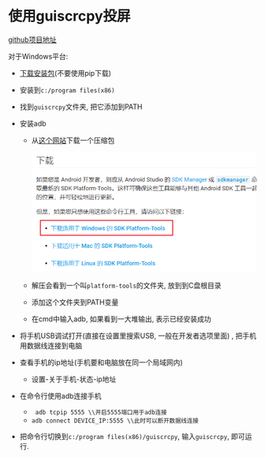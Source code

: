 # 使用guiscrcpy投屏

[github项目地址]( https://github.com/srevinsaju/guiscrcpy#Installation )

对于Windows平台: 

* [下载安装包](https://github.com/srevinsaju/guiscrcpy/releases/download/1.10/guiscrcpy-1.10-27082019-windows.exe)(不要使用pip下载)

* 安装到`c:/program files(x86)`

* 找到`guiscrcpy`文件夹, 把它添加到PATH

* 安装adb

  * 从[这个网站]( https://developer.android.google.cn/studio/releases/platform-tools?hl=zh_cn )下载一个压缩包

    ![1572136841226](2019-10-27-使用guiscrcpy投屏.assets/1572136841226.png)

  * 解压会看到一个叫`platform-tools`的文件夹, 放到到C盘根目录

  * 添加这个文件夹到PATH变量

  * 在cmd中输入adb, 如果看到一大堆输出, 表示已经安装成功

* 将手机USB调试打开(直接在设置里搜索USB, 一般在开发者选项里面) , 把手机用数据线连接到电脑

* 查看手机的ip地址(手机要和电脑放在同一个局域网内)

  * 设置-关于手机-状态-ip地址

* 在命令行使用adb连接手机

  * ` adb tcpip 5555 \\开启5555端口用于adb连接`
  * ` adb connect DEVICE_IP:5555 \\此时可以断开数据线连接 `

* 把命令行切换到`c:/program files(x86)/guiscrcpy`, 输入`guiscrcpy`, 即可运行.